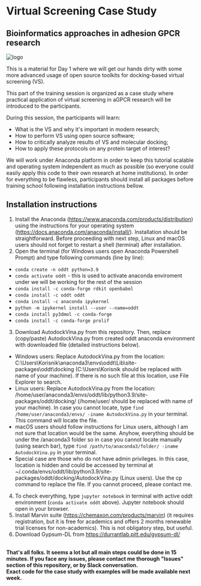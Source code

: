# Virtual Screening Case Study
## Bioinformatics approaches in adhesion GPCR research
![logo](https://user-images.githubusercontent.com/109313212/188150093-a309b31c-c12d-4d00-be4c-ad51d877599f.png)


This is a material for Day 1 where we will get our hands dirty with some more advanced usage of open source toolkits for docking-based virtual screening (VS).

This part of the training session is organized as a case study where practical application of virtual screening in aGPCR research will be introduced to the participants.

During this session, the participants will learn:
- What is the VS and why it's important in modern research;
- How to perform VS using open source software;
- How to critically analyze results of VS and molecular docking;
- How to apply these protocols on any protein target of interest?

We will work under Anaconda platform in order to keep this tutorial scalable and operating system independent as much as possible (so everyone could easily apply this code to their own research at home institutions).
In order for everything to be flawless, participants should install all packages before training school following installation instructions bellow.
## Installation instructions
1. Install the Anaconda (https://www.anaconda.com/products/distribution) using the instructions for your operating system (https://docs.anaconda.com/anaconda/install/). Installation should be straightforward. Before proceeding with next step, Linux and macOS users should not forget to restart a shell (terminal) after installation. 
2. Open the terminal (for Windows users open Anaconda Powershell Prompt) and type following commands (line by line):
- `conda create -n oddt python=3.9`
- `conda activate oddt`  - this is used to activate anaconda enviroment under we will be working for the rest of the session
- `conda install -c conda-forge rdkit openbabel`
- `conda install -c oddt oddt`
- `conda install -c anaconda ipykernel`
- `python -m ipykernel install --user --name=oddt`
- `conda install py3dmol -c conda-forge`
- `conda install -c conda-forge prolif`
3. Download AutodockVina.py from this repository. Then, replace (copy/paste) AutodockVina.py from created oddt anaconda environment with downloaded file (detailed instructions below).
- Windows users: Replace AutodockVina.py from the location: C:\Users\Korisnik\anaconda3\envs\oddt\Lib\site-packages\oddt\docking (C:\Users\Korisnik should be replaced with name of your machine). If there is no such file at this location, use File Explorer to search.
- Linux users: Replace AutodockVina.py from the location: /home/user/anaconda3/envs/oddt/lib/python3.9/site-packages/oddt/docking/ (/home/user/ should be replaced with name of your machine). In case you cannot locate, type `find /home/user/anaconda3/envs/ -iname AutodockVina.py` in your terminal. This command will locate the file.
- macOS users should follow instructions for Linux users, although I am not sure that location would be the same. Anyhow, everything should be under the /anaconda3 folder so in case you cannot locate manually (using search bar), type `find /path/to/anaconda3/folder/ -iname AutodockVina.py` in your terminal.
- Special case are those who do not have admin privileges. In this case, location is hidden and could be accessed by terminal at ~/.conda/envs/oddt/lib/python3.9/site-packages/oddt/docking/AutodockVina.py (Linux users). Use the cp command to replace the file. If you cannot proceed, please contact me.
4. To check everything, type `jupyter notebook` in terminal with active oddt environment (`conda activate oddt` above). Jupyter notebook should open in your browser. 
5. Install Marvin suite (https://chemaxon.com/products/marvin) (it requires registration, but it is free for academics and offers 2 months renewable trial licenses for non-academics). This is not obligatory step, but useful.
6. Download Gypsum-DL from https://durrantlab.pitt.edu/gypsum-dl/


<br> <b> That's all folks. It seems a lot but all main steps could be done in 15 minutes. If you face any issues, please contact me thorough "Issues" section of this repository, or by Slack conversation.
  <br> Exact code for the case study with examples will be made available next week.
